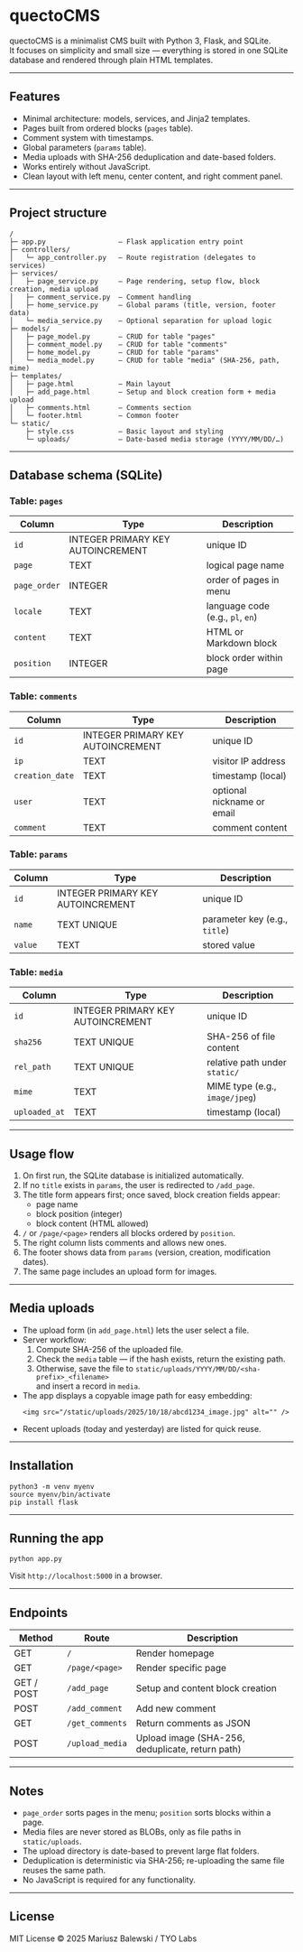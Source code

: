 # quectoCMS

quectoCMS is a minimalist CMS built with Python 3, Flask, and SQLite.  
It focuses on simplicity and small size — everything is stored in one SQLite database and rendered through plain HTML templates.

---

## Features

- Minimal architecture: models, services, and Jinja2 templates.  
- Pages built from ordered blocks (`pages` table).  
- Comment system with timestamps.  
- Global parameters (`params` table).  
- Media uploads with SHA-256 deduplication and date-based folders.  
- Works entirely without JavaScript.  
- Clean layout with left menu, center content, and right comment panel.

---

## Project structure

```
/
├─ app.py                  — Flask application entry point
├─ controllers/
│   └─ app_controller.py   — Route registration (delegates to services)
├─ services/
│   ├─ page_service.py     — Page rendering, setup flow, block creation, media upload
│   ├─ comment_service.py  — Comment handling
│   ├─ home_service.py     — Global params (title, version, footer data)
│   └─ media_service.py    — Optional separation for upload logic
├─ models/
│   ├─ page_model.py       — CRUD for table "pages"
│   ├─ comment_model.py    — CRUD for table "comments"
│   ├─ home_model.py       — CRUD for table "params"
│   └─ media_model.py      — CRUD for table "media" (SHA-256, path, mime)
├─ templates/
│   ├─ page.html           — Main layout
│   ├─ add_page.html       — Setup and block creation form + media upload
│   ├─ comments.html       — Comments section
│   └─ footer.html         — Common footer
└─ static/
    ├─ style.css           — Basic layout and styling
    └─ uploads/            — Date-based media storage (YYYY/MM/DD/…)
```

---

## Database schema (SQLite)

### Table: `pages`

| Column | Type | Description |
|--------|------|-------------|
| `id` | INTEGER PRIMARY KEY AUTOINCREMENT | unique ID |
| `page` | TEXT | logical page name |
| `page_order` | INTEGER | order of pages in menu |
| `locale` | TEXT | language code (e.g., `pl`, `en`) |
| `content` | TEXT | HTML or Markdown block |
| `position` | INTEGER | block order within page |

### Table: `comments`

| Column | Type | Description |
|--------|------|-------------|
| `id` | INTEGER PRIMARY KEY AUTOINCREMENT | unique ID |
| `ip` | TEXT | visitor IP address |
| `creation_date` | TEXT | timestamp (local) |
| `user` | TEXT | optional nickname or email |
| `comment` | TEXT | comment content |

### Table: `params`

| Column | Type | Description |
|--------|------|-------------|
| `id` | INTEGER PRIMARY KEY AUTOINCREMENT | unique ID |
| `name` | TEXT UNIQUE | parameter key (e.g., `title`) |
| `value` | TEXT | stored value |

### Table: `media`

| Column | Type | Description |
|--------|------|-------------|
| `id` | INTEGER PRIMARY KEY AUTOINCREMENT | unique ID |
| `sha256` | TEXT UNIQUE | SHA-256 of file content |
| `rel_path` | TEXT UNIQUE | relative path under `static/` |
| `mime` | TEXT | MIME type (e.g., `image/jpeg`) |
| `uploaded_at` | TEXT | timestamp (local) |

---

## Usage flow

1. On first run, the SQLite database is initialized automatically.  
2. If no `title` exists in `params`, the user is redirected to `/add_page`.  
3. The title form appears first; once saved, block creation fields appear:  
   - page name  
   - block position (integer)  
   - block content (HTML allowed)  
4. `/` or `/page/<page>` renders all blocks ordered by `position`.  
5. The right column lists comments and allows new ones.  
6. The footer shows data from `params` (version, creation, modification dates).  
7. The same page includes an upload form for images.

---

## Media uploads

- The upload form (in `add_page.html`) lets the user select a file.  
- Server workflow:
  1. Compute SHA-256 of the uploaded file.  
  2. Check the `media` table — if the hash exists, return the existing path.  
  3. Otherwise, save the file to `static/uploads/YYYY/MM/DD/<sha-prefix>_<filename>`  
     and insert a record in `media`.  
- The app displays a copyable image path for easy embedding:
  ```
  <img src="/static/uploads/2025/10/18/abcd1234_image.jpg" alt="" />
  ```
- Recent uploads (today and yesterday) are listed for quick reuse.

---

## Installation

```
python3 -m venv myenv
source myenv/bin/activate
pip install flask
```

---

## Running the app

```
python app.py
```

Visit `http://localhost:5000` in a browser.

---

## Endpoints

| Method | Route | Description |
|--------|--------|-------------|
| GET | `/` | Render homepage |
| GET | `/page/<page>` | Render specific page |
| GET / POST | `/add_page` | Setup and content block creation |
| POST | `/add_comment` | Add new comment |
| GET | `/get_comments` | Return comments as JSON |
| POST | `/upload_media` | Upload image (SHA-256, deduplicate, return path) |

---

## Notes

- `page_order` sorts pages in the menu; `position` sorts blocks within a page.  
- Media files are never stored as BLOBs, only as file paths in `static/uploads`.  
- The upload directory is date-based to prevent large flat folders.  
- Deduplication is deterministic via SHA-256; re-uploading the same file reuses the same path.  
- No JavaScript is required for any functionality.

---

## License

MIT License © 2025 Mariusz Balewski / TYO Labs
